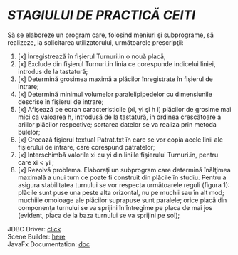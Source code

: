 # ***STAGIULUI DE PRACTICĂ CEITI***

Să se elaboreze un program care, folosind meniuri şi subprograme, să realizeze, la solicitarea utilizatorului, următoarele prescripţii:

1. [x] Înregistrează în fişierul Turnuri.in o nouă placă;
2. [x]  Exclude  din fişierul Turnuri.in linia ce corespunde indicelui liniei, introdus de la tastatură;
3. [x]  Determină grosimea  maximă a plăcilor  înregistrate în fişierul de intrare;
4. [x]  Determină minimul  volumelor paralelipipedelor cu dimensiunile descrise în fişierul de intrare;
5. [x]  Afişează pe ecran caracteristicile (xi, yi şi h i) plăcilor de grosime mai mici ca valoarea h, introdusă de la tastatură, în ordinea crescătoare a ariilor plăcilor respective; sortarea datelor se va realiza prin metoda bulelor;
6. [x]  Creează fişierul textual Patrat.txt în care se vor copia acele linii ale fişierului de intrare, care corespund pătratelor;
7. [x]  Interschimbă valorile  xi cu  yi din liniile fişierului Turnuri.in, pentru care  xi < yi ;
8. [x]  Rezolvă problema. Elaboraţi un subprogram care determină înălţimea maximală a unui turn ce poate fi construit din plăcile în studiu. Pentru a asigura stabilitatea turnului se vor respecta următoarele reguli (figura 1): plăcile sunt puse una peste alta orizontal, nu pe muchii sau în alt mod; muchiile omoloage ale plăcilor suprapuse sunt paralele; orice placă din componenţa turnului se va sprijini în întregime pe placa de mai jos (evident, placa de la baza turnului se va sprijini pe sol);     




JDBC Driver: [click](https://dev.mysql.com/downloads/connector/j/)  
Scene Builder: [here](https://gluonhq.com/products/scene-builder/)  
JavaFx Documentation: [doc](https://openjfx.io/)  
